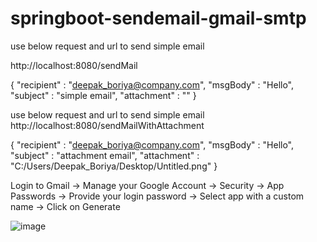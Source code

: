 # springboot-sendemail-gmail-smtp

use below request and url to send simple email

http://localhost:8080/sendMail

{
    "recipient" : "deepak_boriya@company.com",
    "msgBody" : "Hello",
    "subject" : "simple email",
    "attachment" : ""
}

use below request and url to send simple email
http://localhost:8080/sendMailWithAttachment

{
    "recipient" : "deepak_boriya@company.com",
    "msgBody" : "Hello",
    "subject" : "attachment email",
    "attachment" : "C:/Users/Deepak_Boriya/Desktop/Untitled.png"
}


Login to Gmail 
    -> Manage your Google Account 
        -> Security 
            -> App Passwords 
                -> Provide your login password 
                    -> Select app with a custom name 
                        -> Click on Generate

![image](https://user-images.githubusercontent.com/90191647/172820956-3092aef4-ef80-478a-bd13-56fb1c10ca33.png)
